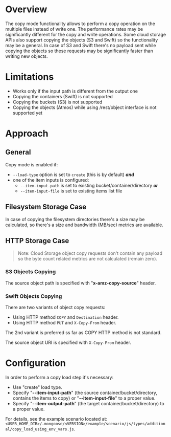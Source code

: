 # Overview

The copy mode functionality allows to perform a copy operation on the multiple
files instead of write one. The performance rates may be significantly
different for the copy and write operations. Some cloud storage APIs
also support copying the objects (S3 and Swift) so the functionality
may be a general. In case of S3 and Swift there's no payload sent while
copying the objects so these requests may be significantly faster than
writing new objects.

# Limitations

* Works only if the input path is different from the output one
* Copying the containers (Swift) is not supported
* Copying the buckets (S3) is not supported
* Copying the objects (Atmos) while using /rest/object interface is
  not supported yet

# Approach

## General

Copy mode is enabled if:
* `--load-type` option is set to `create` (this is by default) ***and***
* one of the item inputs is configured:
    * `--item-input-path` is set to existing bucket/container/directory ***or***
    * `--item-input-file` is set to existing items list file

## Filesystem Storage Case

In case of copying the filesystem directories there's a size may be
calculated, so there's a size and bandwidth (MB/sec) metrics
are available.

## HTTP Storage Case

> Note:
Cloud Storage object copy requests don't contain any payload so the
byte count related metrics are not calculated (remain zero).

### S3 Objects Copying

The source object path is specified with "**x-amz-copy-source**" header.

### Swift Objects Copying

There are two variants of object copy requests:

* Using HTTP method `COPY` and `Destination` header.
* Using HTTP method `PUT` and `X-Copy-From` header.

The 2nd variant is preferred ss far as COPY HTTP method is not standard.

The source object URI is specified with `X-Copy-From` header.

# Configuration

In order to perform a copy load step it's necessary:

* Use "create" load type.
* Specify "**--item-input-path**" (the source container/bucket/directory, contains the items to copy) or "**--item-input-file**"
    to a proper value.
* Specify "**--item-output-path**" (the target container/bucket/directory) to a proper value.

For details, see the example scenario located at:
`<USER_HOME_DIR>/.mongoose/<VERSION>/example/scenario/js/types/additional/copy_load_using_env_vars.js`.
